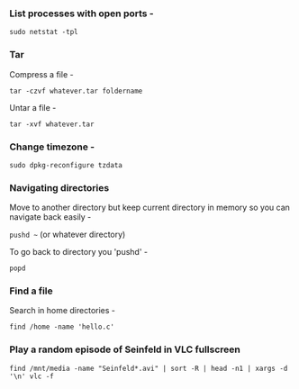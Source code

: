 ### List processes with open ports -

`sudo netstat -tpl`

### Tar

Compress a file -

`tar -czvf whatever.tar foldername`

Untar a file -

`tar -xvf whatever.tar`

### Change timezone -

`sudo dpkg-reconfigure tzdata`

### Navigating directories

Move to another directory but keep current directory in memory so you can navigate back easily -

`pushd ~` (or whatever directory)

To go back to directory you 'pushd' -

`popd`

### Find a file

Search in home directories -

`find /home -name 'hello.c'`

### Play a random episode of Seinfeld in VLC fullscreen

`find /mnt/media -name "Seinfeld*.avi" | sort -R | head -n1 | xargs -d '\n' vlc -f`
